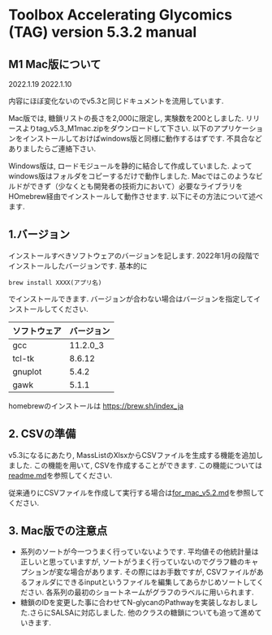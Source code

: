 # Toolbox Accelerating Glycomics (TAG) version 5.3.2 manual
## M1 Mac版について

2022.1.19
2022.1.10

内容にほぼ変化ないのでv5.3と同じドキュメントを流用しています.


Mac版では, 糖鎖リストの長さを2,000に限定し, 実験数を200としました.
リリースよりtag_v5.3_M1mac.zipをダウンロードして下さい. 以下のアプリケーションをインストールしておけばwindows版と同様に動作するはずです. 不具合などありましたらご連絡下さい.

Windows版は, ロードモジュールを静的に結合して作成していました. よってwindows版はフォルダをコピーするだけで動作しました. Macではこのようなビルドができず（少なくとも開発者の技術力において）必要なライブラリをHOmebrew経由でインストールして動作させます. 以下にその方法について述べます.

## 1.バージョン
インストールすべきソフトウェアのバージョンを記します. 2022年1月の段階でインストールしたバージョンです. 基本的に
```
brew install XXXX(アプリ名)
```
でインストールできます. バージョンが合わない場合はバージョンを指定してインストールしてください.

|ソフトウェア|バージョン|
|:-----|:-----|
|gcc|11.2.0_3|
|tcl-tk| 8.6.12|
|gnuplot|5.4.2|
|gawk|5.1.1|

homebrewのインストールは
https://brew.sh/index_ja


## 2. CSVの準備
v5.3になるにあたり, MassListのXlsxからCSVファイルを生成する機能を追加しました. この機能を用いて, CSVを作成することができます. この機能については[readme.md](https://github.com/nmiura3/tag/blob/master/README.md)を参照してください.

従来通りにCSVファイルを作成して実行する場合は[for_mac_v5.2.md](https://github.com/nmiura3/tag/blob/master/for_mac_v5.2.md)を参照してください.


## 3. Mac版での注意点
- 系列のソートが今一つうまく行っていないようです. 平均値その他統計量は正しいと思っていますが, ソートがうまく行っていないのでグラフ糖のキャプションが変な場合があります. その際にはお手数ですが, CSVファイルがあるフォルダにできるinputというファイルを編集してあらかじめソートしてください. 各系列の最初のショートネームがグラフのラベルに用いられます.
- 糖鎖のIDを変更した事に合わせてN-glycanのPathwayを実装しなおしました.さらにSALSAに対応しました. 他のクラスの糖鎖についても追って進めていきます.
